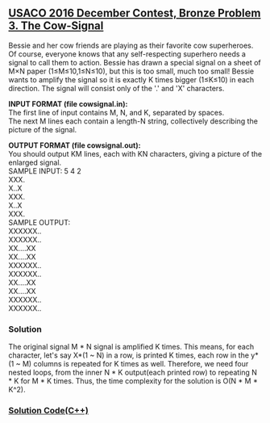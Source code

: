 ## [USACO 2016 December Contest, Bronze Problem 3. The Cow-Signal](https://usaco.org/index.php?page=viewproblem2&cpid=665&lang=en)

Bessie and her cow friends are playing as their favorite cow superheroes. Of course, everyone knows that any self-respecting superhero needs a signal to call them to action. Bessie has drawn a special signal on a sheet of M×N paper (1≤M≤10,1≤N≤10), but this is too small, much too small! Bessie wants to amplify the signal so it is exactly K times bigger (1≤K≤10) in each direction.
The signal will consist only of the '.' and 'X' characters.

**INPUT FORMAT (file cowsignal.in):** \
The first line of input contains M, N, and K, separated by spaces. \
The next M lines each contain a length-N string, collectively describing the picture of the signal. 

**OUTPUT FORMAT (file cowsignal.out):** \
You should output KM lines, each with KN characters, giving a picture of the enlarged signal. \
SAMPLE INPUT:
5 4 2 \
XXX. \
X..X \
XXX. \
X..X \
XXX. \
SAMPLE OUTPUT:\
XXXXXX.. \
XXXXXX.. \
XX....XX \
XX....XX \
XXXXXX.. \
XXXXXX.. \
XX....XX \
XX....XX \
XXXXXX.. \
XXXXXX..

### Solution
The original signal M * N signal is amplified K times. This means, for each character, let's say X*(1 ~ N) in a row, is printed K times, each row in the y*(1 ~ M) columns is repeated for K times as well. Therefore, we need four nested loops, from the inner N * K output(each printed row) to repeating N * K for M * K times. Thus, the time complexity for the solution is O(N * M * K^2).

### [Solution Code(C++)](./dec3.cpp)
